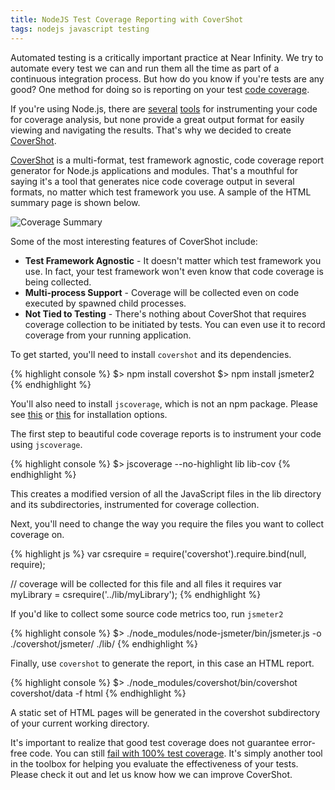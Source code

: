 ```yaml
---
title: NodeJS Test Coverage Reporting with CoverShot
tags: nodejs javascript testing
---
```

Automated testing is a critically important practice at Near Infinity.
We try to automate every test we can and run them all the time as part
of a continuous integration process. But how do you know if you're tests
are any good? One method for doing so is reporting on your test
[code coverage](http://en.wikipedia.org/wiki/Code_coverage).

If you're using Node.js, there are [several](https://github.com/substack/node-bunker)
[tools](https://github.com/visionmedia/node-jscoverage) for instrumenting
your code for coverage analysis, but none provide a great output format
for easily viewing and navigating the results. That's why we decided to
create [CoverShot](http://nearinfinity.github.com/node-covershot/).

[CoverShot](http://nearinfinity.github.com/node-covershot/) is a
multi-format, test framework agnostic, code coverage
report generator for Node.js applications and modules. That's a mouthful
for saying it's a tool that generates nice code coverage output in
several formats, no matter which test framework you use. A sample of the
HTML summary page is shown below.

![Coverage Summary](/blogs/jeff_kunkle/assets/nodejs_test_coverage_reporting_with_covershot/coverage.png "Coverage Summary")

Some of the most interesting features of CoverShot include:

- **Test Framework Agnostic** - It doesn't matter which test framework you
  use. In fact, your test framework won't even know that code
  coverage is being collected.
- **Multi-process Support** - Coverage will be collected even on
  code executed by spawned child processes.
- **Not Tied to Testing** - There's nothing about CoverShot that
  requires coverage collection to be initiated by tests. You can even use
  it to record coverage from your running application.

To get started, you'll need to install `covershot` and its dependencies.

{% highlight console %}
$> npm install covershot
$> npm install jsmeter2
{% endhighlight %}

You'll also need to install `jscoverage`, which is not an npm package.
Please see [this](http://siliconforks.com/jscoverage/) or
[this](https://github.com/visionmedia/node-jscoverage) for installation
options.

The first step to beautiful code coverage reports is to instrument your
code using `jscoverage`.

{% highlight console %}
$> jscoverage --no-highlight lib lib-cov
{% endhighlight %}

This creates a modified version of all the JavaScript files in the lib
directory and its subdirectories, instrumented for coverage collection.

Next, you'll need to change the way you require the files you want to
collect coverage on.

{% highlight js %}
var csrequire = require('covershot').require.bind(null, require);

// coverage will be collected for this file and all files it requires
var myLibrary = csrequire('../lib/myLibrary');
{% endhighlight %}

If you'd like to collect some source code metrics too, run `jsmeter2`

{% highlight console %}
$> ./node_modules/node-jsmeter/bin/jsmeter.js -o ./covershot/jsmeter/ ./lib/
{% endhighlight %}

Finally, use `covershot` to generate the report, in this case an HTML
report.

{% highlight console %}
$> ./node_modules/covershot/bin/covershot covershot/data -f html
{% endhighlight %}

A static set of HTML pages will be generated in the covershot
subdirectory of your current working directory.

It's important to realize that good test coverage does not guarantee
error-free code. You can still [fail with 100% test coverage](http://jasonrudolph.com/blog/testing-anti-patterns-how-to-fail-with-100-test-coverage/).
It's simply another tool in the toolbox for helping you evaluate the
effectiveness of your tests. Please check it out and let us know how we
can improve CoverShot.
